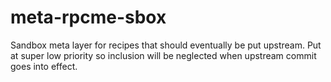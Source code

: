 # meta-rpcme-sbox
Sandbox meta layer for recipes that should eventually be put upstream. Put at super low priority so inclusion will be neglected when upstream commit goes into effect.

